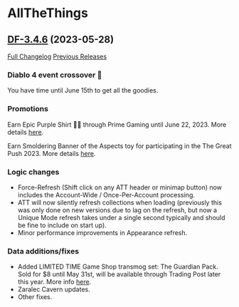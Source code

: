 # AllTheThings

## [DF-3.4.6](https://github.com/DFortun81/AllTheThings/tree/DF-3.4.6) (2023-05-28)
[Full Changelog](https://github.com/DFortun81/AllTheThings/compare/DF-3.4.5...DF-3.4.6) [Previous Releases](https://github.com/DFortun81/AllTheThings/releases)


### Diablo 4 event crossover 👿

You have time until June 15th to get all the goodies.

### Promotions

Earn Epic Purple Shirt 👕💜 through Prime Gaming until June 22, 2023. More details [here](https://worldofwarcraft.blizzard.com/en-us/news/23952481).

Earn Smoldering Banner of the Aspects toy for participating in the The Great Push 2023. More details [here](https://gamebattles.majorleaguegaming.com/pc/world-of-warcraft/tournament/the-great-push-dragonflight-s2/info).


### Logic changes

- Force-Refresh (Shift click on any ATT header or minimap button) now includes the Account-Wide / Once-Per-Account processing.
- ATT will now silently refresh collections when loading (previously this was only done on new versions due to lag on the refresh, but now a Unique Mode refresh takes under a single second typically and should be fine to include on start up).
- Minor performance improvements in Appearance refresh.


### Data additions/fixes

- Added LIMITED TIME Game Shop transmog set: The Guardian Pack. Sold for $8 until May 31st, will be available through Trading Post later this year. More info [here](https://www.wowhead.com/news/the-guardian-pack-medivh-inspired-transmog-set-on-in-game-shop-through-may-31st-332760).
- Zaralec Cavern updates.
- Other fixes.

